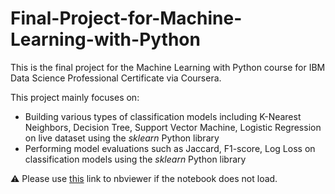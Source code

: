 # Final-Project-for-Machine-Learning-with-Python

This is the final project for the Machine Learning with Python course for IBM Data Science Professional Certificate via Coursera.

This project mainly focuses on:
* Building various types of classification models including K-Nearest Neighbors, Decision Tree, Support Vector Machine, Logistic Regression on live dataset using the _sklearn_ Python library
* Performing model evaluations such as Jaccard, F1-score, Log Loss on classification models using the _sklearn_ Python library

:warning: Please use [this](https://nbviewer.jupyter.org/github/ynylgm/Final-Project-for-Machine-Learning-with-Python/blob/master/The%20Best%20Classifier.ipynb) link to nbviewer if the notebook does not load.
